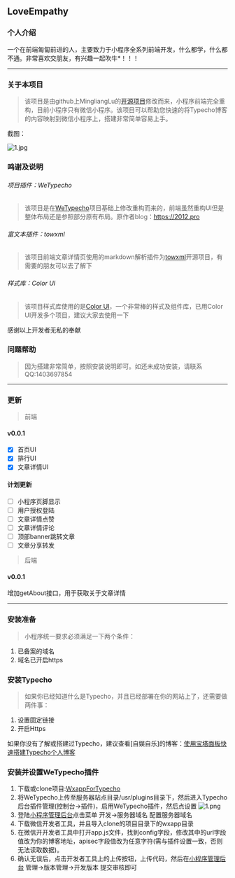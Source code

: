 
## LoveEmpathy

### 个人介绍

一个在前端匍匐前进的人，主要致力于小程序全系列前端开发，什么都学，什么都不通。非常喜欢交朋友，有兴趣一起吹牛*！！！

---

### 关于本项目
> 该项目是由github上MingliangLu的[开源项目](https://github.com/MingliangLu/WeTypecho)修改而来，小程序前端完全重构，目前小程序只有微信小程序。该项目可以帮助您快速的将Typecho博客的内容映射到微信小程序上，搭建非常简单容易上手。

截图：

![1.jpg][1]

### 鸣谢及说明

###### 项目插件：WeTypecho

> 该项目是在[WeTypecho](https://github.com/MingliangLu/WeTypecho)项目基础上修改重构而来的，前端虽然重构UI但是整体布局还是参照部分原有布局。原作者blog：https://2012.pro

###### 富文本插件：towxml

> 该项目前端文章详情页使用的markdown解析插件为[towxml](https://github.com/sbfkcel/towxml)开源项目，有需要的朋友可以去了解下

###### 样式库：Color UI

> 该项目样式库使用的是[Color UI](https://github.com/weilanwl/ColorUI)，一个非常棒的样式及组件库，已用Color UI开发多个项目，建议大家去使用一下

感谢以上开发者无私的奉献

### 问题帮助

> 因为搭建非常简单，按照安装说明即可。如还未成功安装，请联系QQ:1403697854

---


### 更新
> 前端
#### v0.0.1

- [x] 首页UI
- [x] 排行UI
- [x] 文章详情UI

#### 计划更新

- [ ] 小程序页脚显示
- [ ] 用户授权登陆
- [ ] 文章详情点赞
- [ ] 文章详情评论
- [ ] 顶部banner跳转文章
- [ ] 文章分享转发

> 后端

#### v0.0.1
增加getAbout接口，用于获取关于文章详情

---


### 安装准备
> 小程序统一要求必须满足一下两个条件：

1. 已备案的域名
2. 域名已开启https

### 安装Typecho
> 如果你已经知道什么是Typecho，并且已经部署在你的网站上了，还需要做两件事：

1. 设置固定链接  
2. 开启Https

如果你没有了解或搭建过Typecho，建议查看[自娱自乐]的博客：[使用宝塔面板快速搭建Typecho个人博客](https://2012.pro/index.php/20180811/cid=77.html)

### 安装并设置WeTypecho插件

1. 下载或clone项目:[WxappForTypecho](https://github.com/loveempathy/WxappForTypecho)
2. 将WeTypecho上传至服务器站点目录/usr/plugins目录下，然后进入Typecho后台插件管理(控制台->插件)，启用WeTypecho插件，然后点设置
![1.png][2]
3. 登陆[小程序管理后台](https://mp.weixin.qq.com/)点击菜单 开发->服务器域名  配置服务器域名
4. 下载微信开发者工具，并且导入clone的项目目录下的wxapp目录
5. 在微信开开发者工具中打开app.js文件，找到config字段，修改其中的url字段值改为你的博客地址，apisec字段值改为任意字符(需与插件设置一致，否则无法读取数据)。
6. 确认无误后，点击开发者工具上的上传按钮，上传代码，然后在[小程序管理后台](https://mp.weixin.qq.com/) 管理->版本管理->开发版本  提交审核即可


  [1]: https://cdn.loveempathy.com/blog1.jpg
  [2]: https://loveempathy.com/usr/uploads/2019/12/937410795.png
